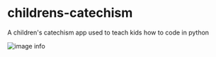 # childrens-catechism
A children's catechism app used to teach kids how to code in python

![image info](welcom_screen.png) 

